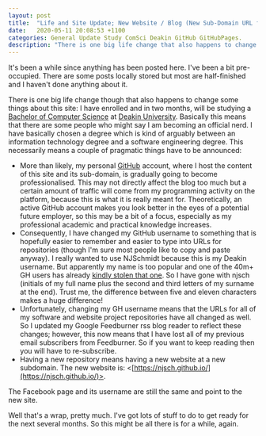 ```yaml
---
layout: post
title:  "Life and Site Update; New Website / Blog (New Sub-Domain URL for Blog); Past Email Subscriptions no Longer Valid"
date:   2020-05-11 20:08:53 +1100
categories: General Update Study ComSci Deakin GitHub GitHubPages.
description: "There is one big life change that also happens to change some things about this site: I have enrolled and in two months, will be studying a Bachelor of..."
---
```


It's been a while since anything has been posted here.  I've been a bit pre-occupied.  There are some posts locally stored but most are half-finished and I haven't done anything about it.

There is one big life change though that also happens to change some things about this site: I have enrolled and in two months, will be studying a [Bachelor of Computer Science](https://apps.deakin.edu.au/current-students-courses/course.php?course=S306&version=1&keywords=&study_level=&area=) at [Deakin University](https://www.deakin.edu.au/).  Basically this means that there are some people who might say I am becoming an official nerd.  I have basically chosen a degree which is kind of arguably between an information technology degree and a software engineering degree.  This necessarily means a couple of pragmatic things have to be announced:

* More than likely, my personal [GitHub](https://github.com/) account, where I host the content of this site and its sub-domain, is gradually going to become professionalised.  This may not directly affect the blog too much but a certain amount of traffic will come from my programming activity on the platform, because this is what it is really meant for.  Theoretically, an active GitHub account makes you look better in the eyes of a potential future employer, so this may be a bit of a focus, especially as my professional academic and practical knowledge increases.
* Consequently, I have changed my GitHub username to something that is hopefully easier to remember and easier to type into URLs for repositories (though I'm sure most people like to copy and paste anyway).  I really wanted to use NJSchmidt because this is my Deakin username.  But apparently my name is too popular and one of the 40m+ GH users has already [kindly stolen that one](https://njschmidt.github.io).  So I have gone with njsch (initials of my full name plus the second and third letters of my surname at the end).  Trust me, the difference between five and eleven characters makes a huge difference!
* Unfortunately, changing my GH username means that the URLs for all of my software and website project repositories have all changed as well.  So I updated my Google Feedburner rss blog reader to reflect these changes; however, this now means that I have lost all of my previous email subscribers from Feedburner.  So if you want to keep reading then you will have to re-subscribe.
* Having a new repository means having a new website at a new subdomain.  The new website is: <[https://njsch.github.io/](https://njsch.github.io/)>.

The Facebook page and its username are still the same and point to the new site.

Well that's a wrap, pretty much.  I've got lots of stuff to do to get ready for the next several months.  So this might be all there is for a while, again.	